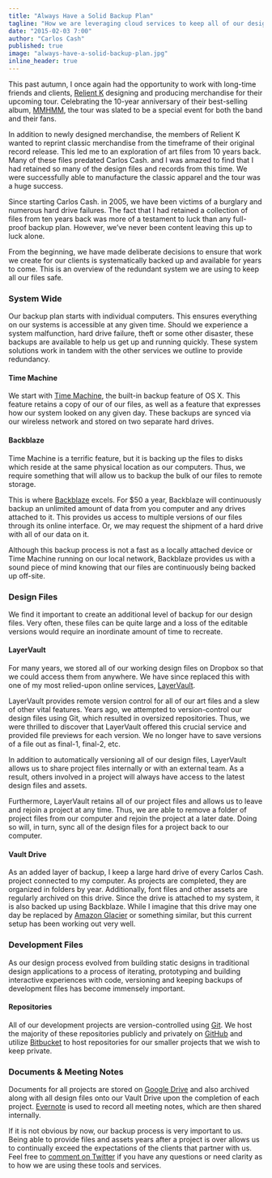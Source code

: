 ```yaml
---
title: "Always Have a Solid Backup Plan"
tagline: "How we are leveraging cloud services to keep all of our design and development files backed up."
date: "2015-02-03 7:00"
author: "Carlos Cash"
published: true
image: "always-have-a-solid-backup-plan.jpg"
inline_header: true
---
```


This past autumn, I once again had the opportunity to work with long-time friends and clients, [Relient K](http://relientk.com) designing and producing merchandise for their upcoming tour. Celebrating the 10-year anniversary of their best-selling album, [MMHMM](http://en.wikipedia.org/wiki/Mmhmm), the tour was slated to be a special event for both the band and their fans.

In addition to newly designed merchandise, the members of Relient K wanted to reprint classic merchandise from the timeframe of their original record release. This led me to an exploration of art files from 10 years back. Many of these files predated Carlos Cash. and I was amazed to find that I had retained so many of the design files and records from this time. We were successfully able to manufacture the classic apparel and the tour was a huge success.

Since starting Carlos Cash. in 2005, we have been victims of a burglary and numerous hard drive failures. The fact that I had retained a collection of files from ten years back was more of a testament to luck than any full-proof backup plan. However, we’ve never been content leaving this up to luck alone.

From the beginning, we have made deliberate decisions to ensure that work we create for our clients is systematically backed up and available for years to come. This is an overview of the redundant system we are using to keep all our files safe.

### System Wide

Our backup plan starts with individual computers. This ensures everything on our systems is accessible at any given time. Should we experience a system malfunction, hard drive failure, theft or some other disaster, these backups are available to help us get up and running quickly. These system solutions work in tandem with the other services we outline to provide redundancy.  

#### Time Machine

We start with [Time Machine](http://support.apple.com/en-us/HT201250), the built-in backup feature of OS X. This feature retains a copy of our of our files, as well as a feature that expresses how our system looked on any given day. These backups are synced via our wireless network and stored on two separate hard drives.

#### Backblaze

Time Machine is a terrific feature, but it is backing up the files to disks which reside at the same physical location as our computers. Thus, we require something that will allow us to backup the bulk of our files to remote storage.

This is where [Backblaze](http://lcrx.co/1vplTMd) excels. For $50 a year, Backblaze will continuously backup an unlimited amount of data from you computer and any drives attached to it. This provides us access to multiple versions of our files through its online interface. Or, we may request the shipment of a hard drive with all of our data on it.

Although this backup process is not a fast as a locally attached device or Time Machine running on our local network, Backblaze provides us with a sound piece of mind knowing that our files are continuously being backed up off-site.

### Design Files

We find it important to create an additional level of backup for our design files. Very often, these files can be quite large and a loss of the editable versions would require an inordinate amount of time to recreate.

#### LayerVault

For many years, we stored all of our working design files on Dropbox so that we could access them from anywhere. We have since replaced this with one of my most relied-upon online services, [LayerVault](https://layervault.com/r/3X2).

LayerVault provides remote version control for all of our art files and a slew of other vital features. Years ago, we attempted to version-control our design files using Git, which resulted in oversized repositories. Thus, we were thrilled to discover that LayerVault offered this crucial service and provided file previews for each version. We no longer have to save versions of a file out as final-1, final-2, etc.

In addition to automatically versioning all of our design files, LayerVault allows us to share project files internally or with an external team. As a result, others involved in a project will always have access to the latest design files and assets.

Furthermore, LayerVault retains all of our project files and allows us to leave and rejoin a project at any time. Thus, we are able to remove a folder of project files from our computer and rejoin the project at a later date. Doing so will, in turn, sync all of the design files for a project back to our computer.

#### Vault Drive

As an added layer of backup, I keep a large hard drive of every Carlos Cash. project connected to my computer. As projects are completed, they are organized in folders by year. Additionally, font files and other assets are regularly archived on this drive. Since the drive is attached to my system, it is also backed up using Backblaze. While I imagine that this drive may one day be replaced by [Amazon Glacier](http://aws.amazon.com/glacier/) or something similar, but this current setup has been working out very well.

### Development Files
As our design process evolved from building static designs in traditional design applications to a process of iterating, prototyping and building interactive experiences with code, versioning and keeping backups of development files has become immensely important.

#### Repositories

All of our development projects are version-controlled using [Git](http://git-scm.com/). We host the majority of these repositories publicly and privately on [GitHub](http://github.com) and utilize [Bitbucket](https://bitbucket.org/) to host repositories for our smaller projects that we wish to keep private.

### Documents & Meeting Notes
Documents for all projects are stored on [Google Drive](https://www.google.com/drive/) and also archived along with all design files onto our Vault Drive upon the completion of each project. [Evernote](http://lcrx.co/1DylAxU) is used to record all meeting notes, which are then shared internally.

If it is not obvious by now, our backup process is very important to us. Being able to provide files and assets years after a project is over allows us to continually exceed the expectations of the clients that partner with us. Feel free to [comment on Twitter](https://twitter.com/lacroixdesign) if you have any questions or need clarity as to how we are using these tools and services.
